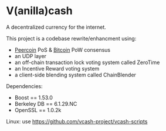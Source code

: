 V(anilla)cash
===========

A decentralized currency for the internet.

This project is a codebase rewrite/enhancment using:
* [Peercoin](https://github.com/ppcoin/ppcoin) PoS & [Bitcoin](https://github.com/bitcoin/bitcoin) PoW consensus
* an UDP layer
* an off-chain transaction lock voting system called ZeroTime
* an Incentive Reward voting system
* a client-side blending system called ChainBlender


Dependencies:

* Boost == 1.53.0
* Berkeley DB == 6.1.29.NC
* OpenSSL == 1.0.2k

Linux: use https://github.com/vcash-project/vcash-scripts

